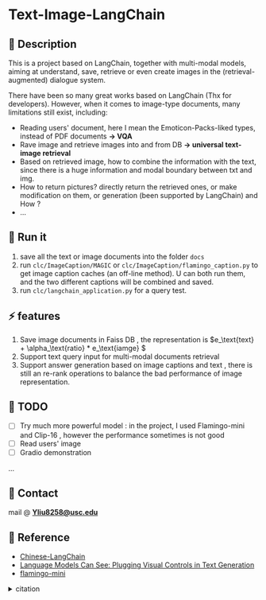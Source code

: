 # Text-Image-LangChain

## 🤖️ Description
This is a project based on LangChain, together with multi-modal models, aiming at understand, save, retrieve or even create images in the (retrieval-augmented) dialogue system.

There have been so many great works based on LangChain (Thx for developers). However, when it comes to image-type documents, many limitations still exist, including:
- Reading users' document, here I mean the Emoticon-Packs-liked types, instead of PDF documents **-> VQA**
- Rave image and retrieve images into and from DB **-> universal text-image retrieval**
- Based on retrieved image, how to combine  the information with the text, since there is a huge information and modal boundary between txt and img.
- How to return pictures? directly return the retrieved ones, or  make modification on them, or generation (been supported by LangChain) and How ?  
- ...

<!-- 
## 🔥 Demo shown 
--> 


## 🚀 Run it
1. save all the text or image documents into the folder `docs`
2. run `clc/ImageCaption/MAGIC` or `clc/ImageCaption/flamingo_caption.py` to get image caption caches (an off-line method).
U can both run them, and the two different captions will be combined and saved. 
3. run `clc/langchain_application.py` for a query test.

## ⚡️ features
1. Save image documents in Faiss DB , the representation is $e_\text{text}  + \alpha_\text{ratio} *  e_\text{iamge} $
2. Support text query input for multi-modal documents retrieval
3. Support answer generation based on image captions and text , there is still an re-rank operations to balance the bad performance of image representation. 


## 🔨 TODO
- [ ] Try much more powerful model : in the project, I used Flamingo-mini and Clip-16 , however the performance sometimes is not good
- [ ] Read users' image
- [ ] Gradio demonstration
<!-- - [x] --> 
...

## 📮 Contact
mail @ **Yliu8258@usc.edu**

## 📒 Reference
- [Chinese-LangChain](https://github.com/yanqiangmiffy/Chinese-LangChain)
- [Language Models Can See: Plugging Visual Controls in Text Generation](https://github.com/yxuansu/MAGIC)
- [flamingo-mini](https://github.com/dhansmair/flamingo-mini)


<details>  
  <summary> citation </summary>
    ```
    @article{su2022language,
      title={Language Models Can See: Plugging Visual Controls in Text Generation},
      author={Su, Yixuan and Lan, Tian and Liu, Yahui and Liu, Fangyu and Yogatama, Dani and Wang, Yan and Kong, Lingpeng and Collier, Nigel},
      journal={arXiv preprint arXiv:2205.02655},
      year={2022}
    }
    @article{su2022contrastive,
      title={A Contrastive Framework for Neural Text Generation},
      author={Su, Yixuan and Lan, Tian and Wang, Yan and Yogatama, Dani and Kong, Lingpeng and Collier, Nigel},
      journal={arXiv preprint arXiv:2202.06417},
      year={2022}
    }
    @article{Alayrac2022Flamingo,
        title   = {Flamingo: a Visual Language Model for Few-Shot Learning},
        author  = {Jean-Baptiste Alayrac et al},
        year    = {2022}
    }
    ```
</details>
